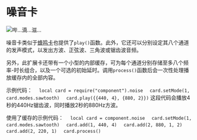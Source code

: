 # 噪音卡

![哔...滴...滋...](item:computronics:oc_parts@8)

噪音卡类似于[蜂鸣卡](beep_card.md)也提供了`play()`函数。此外，它还可以分别设定其八个通道的发声模式，以发出方波、正弦波、三角波或锯齿波音频。

另外，此扩展卡还带有一个小型的内部缓存，可为每个通道分别存储至多八个频率-时长组合，以及一个可选的初始延时。调用`process()`函数后会一次性处理播放缓存内的全部内容。

示例代码：
`  local card = require("component").noise`
`  card.setMode(1, card.modes.sawtooth)`
`  card.play({{440, 4}, {880, 2}})`
这段代码会播放4秒的440Hz锯齿波，同时播放2秒的880Hz方波。

使用了缓存的示例代码：
`  local card = component.noise`
`  card.setMode(1, card.modes.sawtooth)`
`  card.add(1, 440, 4)`
`  card.add(2, 880, 1, 2)`
`  card.add(2, 220, 1)`
`  card.process()`

